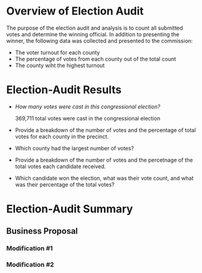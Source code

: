 # Overview of Election Audit
The purpose of the election audit and analysis is to count all submitted votes and determine the winning official.  In addition to presenting the winner, the following data was collected and presented to the commission:

- The voter turnout for each county
- The percentage of votes from each county out of the total count
- The county wiht the highest turnout

# Election-Audit Results

- _How many votes were cast in this congressional election?_

    369,711 total votes were cast in the congressional election

- Provide a breakdown of the number of votes and the percentage of total votes for each county in the precinct.

- Which county had the largest number of votes?

- Provide a breakdown of the number of votes and the percetnage of the total votes each candidate received.

- Which candidate won the election, what was their vote count, and what was their percentage of the total votes?


# Election-Audit Summary

## Business Proposal

### Modification #1

### Modification #2